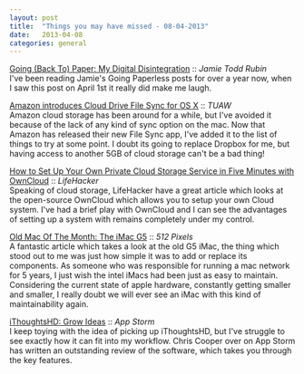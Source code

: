 ```yaml
---
layout: post
title:  "Things you may have missed - 08-04-2013"
date:   2013-04-08
categories: general
---
```

[Going (Back To) Paper: My Digital Disintegration][link1] :: _Jamie Todd Rubin_  
I've been reading Jamie's Going Paperless posts for over a year now, when I saw this post on April 1st it really did make me laugh.  

  
[Amazon introduces Cloud Drive File Sync for OS X][link2] :: _TUAW_  
Amazon cloud storage has been around for a while, but I've avoided it because of the lack of any kind of sync option on the mac. Now that Amazon has released their new File Sync app, I've added it to the list of things to try at some point. I doubt its going to replace Dropbox for me, but having access to another 5GB of cloud storage can't be a bad thing!  

  
[How to Set Up Your Own Private Cloud Storage Service in Five Minutes with OwnCloud][link3] :: _LifeHacker_  
Speaking of cloud storage, LifeHacker have a great article which looks at the open-source OwnCloud which allows you to setup your own Cloud system. I've had a brief play with OwnCloud and I can see the advantages of setting up a system with remains completely under my control.  

  
[Old Mac Of The Month: The iMac G5][link4] :: _512 Pixels_  
A fantastic article which takes a look at the old G5 iMac, the thing which stood out to me was just how simple it was to add or replace its components. As someone who was responsible for running a mac network for 5 years, I just wish the intel iMacs had been just as easy to maintain. Considering the current state of apple hardware, constantly getting smaller and smaller, I really doubt we will ever see an iMac with this kind of maintainability again.  

  
[iThoughtsHD: Grow Ideas][link5] :: _App Storm_  
I keep toying with the idea of picking up iThoughtsHD, but I've struggle to see exactly how it can fit into my workflow. Chris Cooper over on App Storm has written an outstanding review of the software, which takes you through the key features.   
  

[link1]: http://www.jamierubin.net/2013/04/01/going-back-to-paper-my-digital-disintegration/
[link2]: http://www.tuaw.com/2013/04/03/amazon-introduces-cloud-drive-file-sync-for-os-x/
[link3]: http://lifehacker.com/5993596/how-to-set-up-your-own-private-cloud-storage-service-in-five-minutes-with-owncloud
[link4]: http://512pixels.net/2013/04/old-mac-imac-g5/
[link5]: http://ipad.appstorm.net/reviews/productivity/ithoughtshd-grow-ideas/
  
